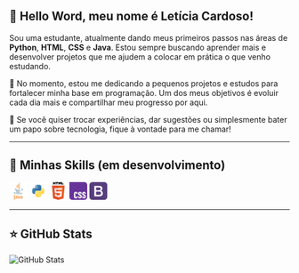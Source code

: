 ## 💜 Hello Word, meu nome é Letícia Cardoso!

Sou uma estudante, atualmente dando meus primeiros passos nas áreas de **Python**, **HTML**, **CSS** e **Java**. Estou sempre buscando aprender mais e desenvolver projetos que me ajudem a colocar em prática o que venho estudando.

🔭 No momento, estou me dedicando a pequenos projetos e estudos para fortalecer minha base em programação. Um dos meus objetivos é evoluir cada dia mais e compartilhar meu progresso por aqui.

💬 Se você quiser trocar experiências, dar sugestões ou simplesmente bater um papo sobre tecnologia, fique à vontade para me chamar!

---

## 🚀 Minhas Skills (em desenvolvimento)

<code><img height="32" src="https://raw.githubusercontent.com/github/explore/main/topics/java/java.png" alt="Java"/></code>
<code><img height="32" src="https://raw.githubusercontent.com/github/explore/main/topics/python/python.png" alt="Python"/></code>
<code><img height="32" src="https://raw.githubusercontent.com/github/explore/80688e429a7d4ef2fca1e82350fe8e3517d3494d/topics/html/html.png" alt="HTML5"/></code>
<code><img height="32" src="https://raw.githubusercontent.com/github/explore/80688e429a7d4ef2fca1e82350fe8e3517d3494d/topics/css/css.png" alt="CSS"/></code>
<code><img height="32" src="https://raw.githubusercontent.com/github/explore/80688e429a7d4ef2fca1e82350fe8e3517d3494d/topics/bootstrap/bootstrap.png" alt="Bootstrap"/></code>


---

## ⭐ GitHub Stats

![GitHub Stats](https://github-readme-stats.vercel.app/api?username=leticix4&show_icons=true&theme=dracula)
